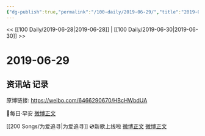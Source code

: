 ```yaml
---
{"dg-publish":true,"permalink":"/100-daily/2019-06-29/","title":"2019-06-29"}
---
```



<< [[100 Daily/2019-06-28\|2019-06-28]] | [[100 Daily/2019-06-30\|2019-06-30]] >>

# 2019-06-29

## 资讯站 记录

原博链接: https://weibo.com/6466290670/HBcHWbdUA

🌻每日·早安
[微博正文](https://m.weibo.cn/6466290670/4388427225071660)

[[200 Songs/为爱追寻\|为爱追寻]]
💿新歌上线啦
[微博正文](https://m.weibo.cn/6466290670/4388556224832373)
[微博正文](https://m.weibo.cn/6466290670/4388431297631565)
